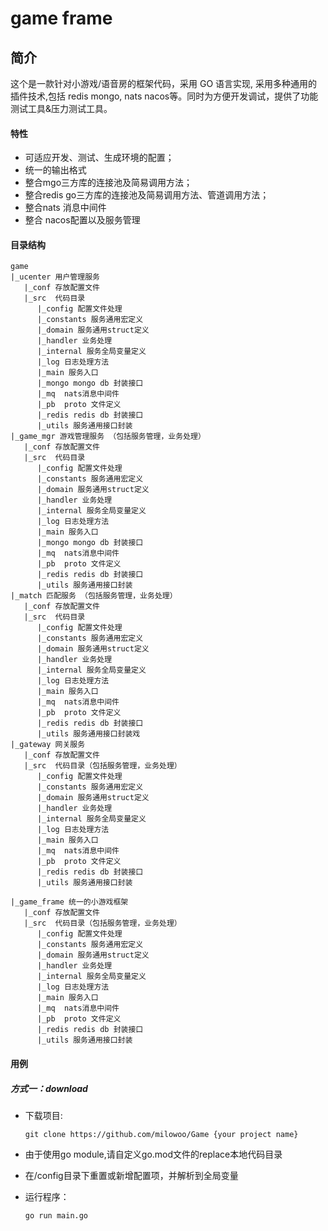 # game frame

## 简介
这个是一款针对小游戏/语音房的框架代码，采用 GO 语言实现, 采用多种通用的插件技术,包括 redis mongo, nats nacos等。同时为方便开发调试，提供了功能测试工具&压力测试工具。


#### 特性

- 可适应开发、测试、生成环境的配置；
- 统一的输出格式
- 整合mgo三方库的连接池及简易调用方法；
- 整合redis go三方库的连接池及简易调用方法、管道调用方法；
- 整合nats 消息中间件
- 整合 nacos配置以及服务管理


#### 目录结构

    game
    |_ucenter 用户管理服务
       |_conf 存放配置文件
       |_src  代码目录
          |_config 配置文件处理
          |_constants 服务通用宏定义
          |_domain 服务通用struct定义
          |_handler 业务处理
          |_internal 服务全局变量定义
          |_log 日志处理方法
          |_main 服务入口
          |_mongo mongo db 封装接口
          |_mq  nats消息中间件
          |_pb  proto 文件定义
          |_redis redis db 封装接口
          |_utils 服务通用接口封装  
    |_game_mgr 游戏管理服务 （包括服务管理，业务处理）
       |_conf 存放配置文件
       |_src  代码目录
          |_config 配置文件处理
          |_constants 服务通用宏定义
          |_domain 服务通用struct定义
          |_handler 业务处理
          |_internal 服务全局变量定义
          |_log 日志处理方法
          |_main 服务入口
          |_mongo mongo db 封装接口
          |_mq  nats消息中间件
          |_pb  proto 文件定义
          |_redis redis db 封装接口
          |_utils 服务通用接口封装
    |_match 匹配服务 （包括服务管理，业务处理）
       |_conf 存放配置文件
       |_src  代码目录
          |_config 配置文件处理
          |_constants 服务通用宏定义
          |_domain 服务通用struct定义
          |_handler 业务处理
          |_internal 服务全局变量定义
          |_log 日志处理方法
          |_main 服务入口
          |_mq  nats消息中间件
          |_pb  proto 文件定义
          |_redis redis db 封装接口
          |_utils 服务通用接口封装戏
    |_gateway 网关服务
       |_conf 存放配置文件
       |_src  代码目录（包括服务管理，业务处理）
          |_config 配置文件处理
          |_constants 服务通用宏定义
          |_domain 服务通用struct定义
          |_handler 业务处理
          |_internal 服务全局变量定义
          |_log 日志处理方法
          |_main 服务入口
          |_mq  nats消息中间件
          |_pb  proto 文件定义
          |_redis redis db 封装接口
          |_utils 服务通用接口封装
        
    |_game_frame 统一的小游戏框架
       |_conf 存放配置文件
       |_src  代码目录（包括服务管理，业务处理）
          |_config 配置文件处理
          |_constants 服务通用宏定义
          |_domain 服务通用struct定义
          |_handler 业务处理
          |_internal 服务全局变量定义
          |_log 日志处理方法
          |_main 服务入口
          |_mq  nats消息中间件
          |_pb  proto 文件定义
          |_redis redis db 封装接口
          |_utils 服务通用接口封装


#### 用例
##### 方式一：download
- 下载项目:

    `git clone https://github.com/milowoo/Game {your project name}`

- 由于使用go module,请自定义go.mod文件的replace本地代码目录

- 在/config目录下重置或新增配置项，并解析到全局变量

- 运行程序：

    `go run main.go`


    



